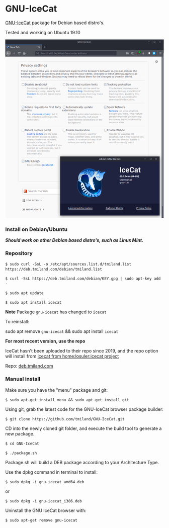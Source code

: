 # GNU-IceCat

[GNU-IceCat](https://www.gnu.org/software/gnuzilla/) package for Debian based distro's.

Tested and working on Ubuntu 19.10

![screenshot](https://raw.githubusercontent.com/tmiland/GNU-IceCat/master/img/icecat.png)

### Install on Debian/Ubuntu

***Should work on other Debian based distro's, such as Linux Mint.***

### Repository

```shell
$ sudo curl -SsL -o /etc/apt/sources.list.d/tmiland.list https://deb.tmiland.com/debian/tmiland.list
```

```shell
$ curl -SsL https://deb.tmiland.com/debian/KEY.gpg | sudo apt-key add -
```

```shell
$ sudo apt update
```

```shell
$ sudo apt install icecat
```
**Note**
Package ```gnu-icecat``` has changed to ```icecat```

To reinstall:

sudo apt remove ```gnu-icecat``` && sudo apt install ```icecat```

**For most recent version, use the repo**

IceCat hasn't been uploaded to their repo since 2019, and the repo option will install from [icecat from home:losuler:icecat project](https://software.opensuse.org//download.html?project=home%3Alosuler%3Aicecat&package=icecat)

Repo: [deb.tmiland.com](https://github.com/tmiland/deb.tmiland.com)

### Manual install

Make sure you have the "menu" package and git:

```shell
$ sudo apt-get install menu && sudo apt-get install git
```

Using git, grab the latest code for the GNU-IceCat browser package builder:

```shell
$ git clone https://github.com/tmiland/GNU-IceCat.git
```

CD into the newly cloned git folder, and execute the build tool to generate a new package.

```shell
$ cd GNU-IceCat
```

```shell
$ ./package.sh
```

Package.sh will build a DEB package according to your Architecture Type.

Use the dpkg command in terminal to install:

```shell
$ sudo dpkg -i gnu-icecat_amd64.deb
```

or

```shell
$ sudo dpkg -i gnu-icecat_i386.deb
```

Uninstall the GNU IceCat browser with:

```shell
$ sudo apt-get remove gnu-icecat
```
